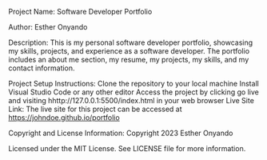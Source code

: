 Project Name:
Software Developer Portfolio

Author:
Esther Onyando

Description:
This is my personal software developer portfolio, showcasing my skills, projects, and experience as a software developer. The portfolio includes an about me section, my resume, my projects, my skills, and my contact information.

Project Setup Instructions:
Clone the repository to your local machine
Install Visual Studio Code or any other editor
Access the project by clicking go live and visiting hhttp://127.0.0.1:5500/index.html in your web browser
Live Site Link:
The live site for this project can be accessed at https://johndoe.github.io/portfolio

Copyright and License Information:
Copyright 2023 Esther Onyando

Licensed under the MIT License. See LICENSE file for more information.



